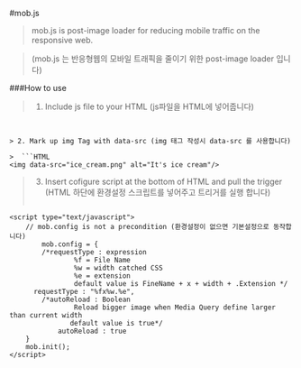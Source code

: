 #mob.js

> mob.js is post-image loader for reducing mobile traffic on the responsive web.

> (mob.js 는 반응형웹의 모바일 트래픽을 줄이기 위한 post-image loader 입니다)



###How to use

> 1. Include js file to your HTML (js파일을 HTML에 넣어줍니다)

>  ```HTML 
<script type="text/javascript" src="https:/"></script> 
```

> 2. Mark up img Tag with data-src (img 태그 작성시 data-src 를 사용합니다)

>  ```HTML 
<img data-src="ice_cream.png" alt="It's ice cream"/> 
```

> 3. Insert cofigure script at the bottom of HTML and pull the trigger
> (HTML 하단에 환경설정 스크립트를 넣어주고 트리거를 실행 합니다) 
> ```HTML
    <script type="text/javascript">
        // mob.config is not a precondition (환경설정이 없으면 기본설정으로 동작합니다)
		    mob.config = {			
            /*requestType : expression
			        %f = File Name
			        %w = width catched CSS
			        %e = extension
			        default value is FineName + x + width + .Extension */
          requestType : "%fx%w.%e",
            /*autoReload : Boolean
			        Reload bigger image when Media Query define larger than current width 
			       default value is true*/ 
			    autoReload : true
		}  
		mob.init();
	</script> 
  ```
          
